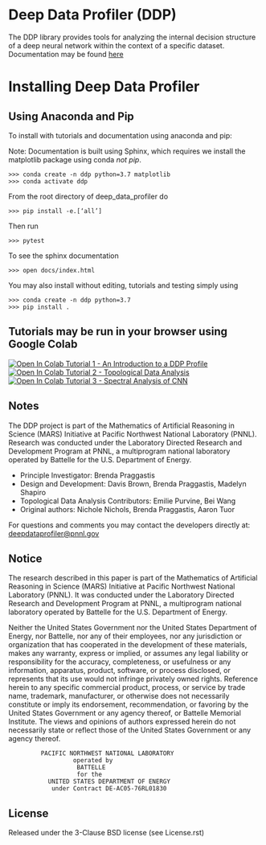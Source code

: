 Deep Data Profiler (DDP)
======================== 
  
The DDP library provides tools for analyzing the internal decision structure of a deep neural network within the
context of a specific dataset. Documentation may be found [here](https://pnnl.github.io/DeepDataProfiler/)

Installing Deep Data Profiler
=============================

Using Anaconda and Pip
----------------------

To install with tutorials and documentation using anaconda and pip:

Note: Documentation is built using Sphinx, which requires we install the matplotlib package using conda *not pip*. 

    >>> conda create -n ddp python=3.7 matplotlib
    >>> conda activate ddp

From the root directory of deep_data_profiler do 

    >>> pip install -e.[‘all’]

Then run

    >>> pytest

To see the sphinx documentation 

    >>> open docs/index.html

You may also install without editing, tutorials and testing simply using 

    >>> conda create -n ddp python=3.7
    >>> pip install .

Tutorials may be run in your browser using Google Colab
-------------------------------------------------------

<a href="https://colab.research.google.com/github/pnnl/DeepDataProfiler/blob/master/tutorials/Tutorial%201%20-%20DDP-Tutorial.ipynb" target="_blank">

  <img src="https://colab.research.google.com/assets/colab-badge.svg" alt="Open In Colab"/>
    <span style={'margin-left':5px}>Tutorial 1 - An Introduction to a DDP Profile</span>
</a>
</br>

<a href="https://colab.research.google.com/github/pnnl/DeepDataProfiler/blob/master/tutorials/Tutorial%202%20-%20DDPAlgorithms.ipynb" target="_blank">

  <img src="https://colab.research.google.com/assets/colab-badge.svg" alt="Open In Colab"/>
    <span style={'margin-left':5px}>Tutorial 2 - Topological Data Analysis</span>
</a>
</br>

<a href="https://colab.research.google.com/github/pnnl/DeepDataProfiler/blob/master/tutorials/Tutorial%203%20-%20SpectralAnalysis.ipynb" target="_blank">

  <img src="https://colab.research.google.com/assets/colab-badge.svg" alt="Open In Colab"/>
    <span style={'margin-left':5px}>Tutorial 3 - Spectral Analysis of CNN</span>
</a>
</br>


Notes
-----
The DDP project is part of the Mathematics of Artificial Reasoning in Science (MARS) 
Initiative at Pacific Northwest National Laboratory (PNNL).  
Research was conducted under the Laboratory Directed Research and Development Program at PNNL, 
a multiprogram national laboratory operated by Battelle for the U.S. Department of Energy.

* Principle Investigator: Brenda Praggastis
* Design and Development: Davis Brown, Brenda Praggastis, Madelyn Shapiro
* Topological Data Analysis Contributors: Emilie Purvine, Bei Wang
* Original authors: Nichole Nichols, Brenda Praggastis, Aaron Tuor

For questions and comments you may contact the developers directly at:
    deepdataprofiler@pnnl.gov

Notice
------
The research described in this paper is part of the Mathematics of Artificial Reasoning in Science (MARS) Initiative at Pacific Northwest National Laboratory (PNNL).  It was conducted under the Laboratory Directed Research and Development Program at PNNL, a multiprogram national laboratory operated by Battelle for the U.S. Department of Energy.
  
Neither the United States Government nor the United States Department of Energy, nor Battelle, nor any of their employees, nor any jurisdiction or organization that has cooperated in the development of these materials, makes any warranty, express or implied, or assumes any legal liability or responsibility for the accuracy, completeness, or usefulness or any information, apparatus, product, software, or process disclosed, or represents that its use would not infringe privately owned rights.
Reference herein to any specific commercial product, process, or service by trade name, trademark, manufacturer, or otherwise does not necessarily constitute or imply its endorsement, recommendation, or favoring by the United States Government or any agency thereof, or Battelle Memorial Institute. The views and opinions of authors expressed herein do not necessarily state or reflect those of the United States Government or any agency thereof.

```
         PACIFIC NORTHWEST NATIONAL LABORATORY
                  operated by
                   BATTELLE
                   for the
           UNITED STATES DEPARTMENT OF ENERGY
            under Contract DE-AC05-76RL01830
```

License
-------

Released under the 3-Clause BSD license (see License.rst)
